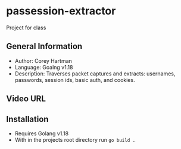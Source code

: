 # passession-extractor

Project for class

## General Information
- Author: Corey Hartman
- Language: Goalng v1.18
- Description: Traverses packet captures and extracts: usernames, passwords, session ids, basic auth, and cookies.

## Video URL

## Installation
- Requires Golang v1.18
- With in the projects root directory run ```go build .```
